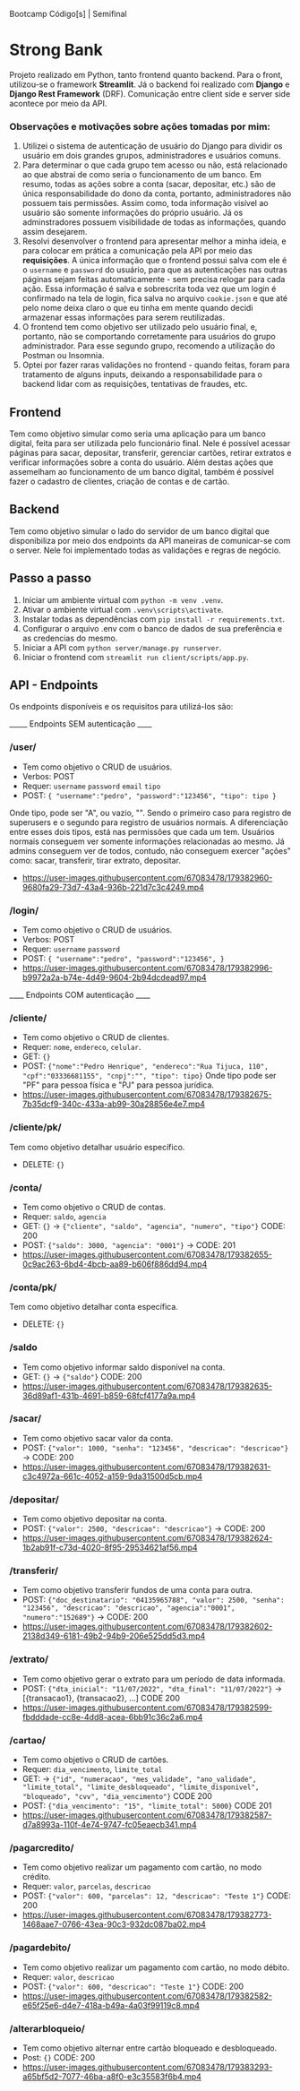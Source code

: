 Bootcamp Código[s] | Semifinal

# Strong Bank

Projeto realizado em Python, tanto frontend quanto backend. Para o front, utilizou-se o framework **Streamlit**. Já o backend foi realizado com **Django** e **Django Rest Framework** (DRF). Comunicação entre client side e server side acontece por meio da API.

### Observações e motivações sobre ações tomadas por mim:
1. Utilizei o sistema de autenticação de usuário do Django para dividir os usuário em dois grandes grupos, administradores e usuários comuns.
2. Para determinar o que cada grupo tem acesso ou não, está relacionado ao que abstrai de como seria o funcionamento de um banco. Em resumo, todas as ações sobre a conta (sacar, depositar, etc.) são de única responsabilidade do dono da conta, portanto, administradores não possuem tais permissões. Assim como, toda informação visível ao usuário são somente informações do próprio usuário. Já os adminstradores possuem visibilidade de todas as informações, quando assim desejarem.
3. Resolvi desenvolver o frontend para apresentar melhor a minha ideia, e para colocar em prática a comunicação pela API por meio das **requisições**. A única informação que o frontend possui salva com ele é o `username` e `password` do usuário, para que as autenticações nas outras páginas sejam feitas automaticamente - sem precisa relogar para cada ação. Essa informação é salva e sobrescrita toda vez que um login é confirmado na tela de login, fica salva no arquivo `cookie.json` e que até pelo nome deixa claro o que eu tinha em mente quando decidi armazenar essas informações para serem reutilizadas.
4. O frontend tem como objetivo ser utilizado pelo usuário final, e, portanto, não se comportando corretamente para usuários do grupo administrador. Para esse segundo grupo, recomendo a utilização do Postman ou Insomnia.
5. Optei por fazer raras validações no frontend - quando feitas, foram para tratamento de alguns inputs, deixando a responsabilidade para o backend lidar com as requisições, tentativas de fraudes, etc.

## Frontend
Tem como objetivo simular como seria uma aplicação para um banco digital, feita para ser utilizada pelo funcionário final. Nele é possível acessar páginas para sacar, depositar, transferir, gerenciar cartões, retirar extratos e verificar informações sobre a conta do usuário. Além destas ações que assemelham ao funcionamento de um banco digital, também é possível fazer o cadastro de clientes, criação de contas e de cartão.


## Backend 
Tem como objetivo simular o lado do servidor de um banco digital que disponibiliza por meio dos endpoints da API maneiras de comunicar-se com o server.
Nele foi implementado todas as validações e regras de negócio.

## Passo a passo
1. Iniciar um ambiente virtual com `python -m venv .venv`.
2. Ativar o ambiente virtual com `.venv\scripts\activate`.
3. Instalar todas as dependências com `pip install -r requirements.txt`.
4. Configurar o arquivo .env com o banco de dados de sua preferência e as credencias do mesmo.
5. Iniciar a API com `python server/manage.py runserver`.
6. Iniciar o frontend com `streamlit run client/scripts/app.py`.

## API - Endpoints
Os endpoints disponíveis e os requisitos para utilizá-los são:

_____ Endpoints SEM autenticação ____
### /user/
* Tem como objetivo o CRUD de usuários.
* Verbos: POST
* Requer: `username` `password` `email` `tipo`
* POST: 
`{
"username":"pedro",
"password":"123456",
"tipo": tipo
}`

Onde tipo, pode ser "A", ou vazio, "". Sendo o primeiro caso para registro de superusers e o segundo para registro de usuários normais. A diferenciação entre esses dois tipos, está nas permissões que cada um tem. Usuários normais conseguem ver somente informações relacionadas ao mesmo. Já admins conseguem ver de todos, contudo, não conseguem exercer "ações" como: sacar, transferir, tirar extrato, depositar.

* https://user-images.githubusercontent.com/67083478/179382960-9680fa29-73d7-43a4-936b-221d7c3c4249.mp4

### /login/
* Tem como objetivo o CRUD de usuários.
* Verbos: POST
* Requer: `username` `password`
* POST: 
`{
"username":"pedro",
"password":"123456",
}`
* https://user-images.githubusercontent.com/67083478/179382996-b9972a2a-b74e-4d49-9604-2b94dcdead97.mp4



____ Endpoints COM autenticação ____

### /cliente/
* Tem como objetivo o CRUD de clientes.
* Requer: `nome`, `endereco`,  `celular`. 
* GET: `{}`
* POST: `{"nome":"Pedro Henrique", "endereco":"Rua Tijuca, 110", "cpf":"03336681155", "cnpj":"", "tipo": tipo}`
Onde tipo pode ser "PF" para pessoa física e "PJ" para pessoa jurídica.
* https://user-images.githubusercontent.com/67083478/179382675-7b35dcf9-340c-433a-ab99-30a28856e4e7.mp4

### /cliente/pk/
Tem como objetivo detalhar usuário específico.
* DELETE: `{}`


### /conta/
* Tem como objetivo o CRUD de contas.
* Requer: `saldo`, `agencia`
* GET: `{}` -> `{"cliente", "saldo", "agencia", "numero", "tipo"}` CODE: 200
* POST: `{"saldo": 3000, "agencia": "0001"}` -> CODE: 201
* https://user-images.githubusercontent.com/67083478/179382655-0c9ac263-6bd4-4bcb-aa89-b606f886dd94.mp4

### /conta/pk/
Tem como objetivo detalhar conta específica.
* DELETE: `{}`

### /saldo
* Tem como objetivo informar saldo disponível na conta.
* GET: `{}` -> `{"saldo"}` CODE: 200
* https://user-images.githubusercontent.com/67083478/179382635-36d89af1-431b-4691-b859-68fcf4177a9a.mp4

### /sacar/
* Tem como objetivo sacar valor da conta.
* POST: `{"valor": 1000, "senha": "123456", "descricao": "descricao"}` -> CODE: 200
* https://user-images.githubusercontent.com/67083478/179382631-c3c4972a-661c-4052-a159-9da31500d5cb.mp4

### /depositar/
* Tem como objetivo depositar na conta.
* POST: `{"valor": 2500, "descricao": "descricao"}` -> CODE: 200
* https://user-images.githubusercontent.com/67083478/179382624-1b2ab91f-c73d-4020-8f95-29534621af56.mp4

### /transferir/
* Tem como objetivo transferir fundos de uma conta para outra.
* POST: `{"doc_destinatario": "04135965788", "valor": 2500, "senha": "123456", "descricao": "descricao", "agencia":"0001", "numero":"152689"}` -> CODE: 200
* https://user-images.githubusercontent.com/67083478/179382602-2138d349-6181-49b2-94b9-206e525dd5d3.mp4

### /extrato/
* Tem como objetivo gerar o extrato para um período de data informada.
* POST: `{"dta_inicial": "11/07/2022", "dta_final": "11/07/2022"}` -> [{transacao1}, {transacao2}, ...] CODE 200
* https://user-images.githubusercontent.com/67083478/179382599-fbdddade-cc8e-4dd8-acea-6bb91c36c2a6.mp4


### /cartao/
* Tem como objetivo o CRUD de cartões.
* Requer: `dia_vencimento`, `limite_total`
* GET: -> `{"id", "numeracao", "mes_validade", "ano_validade", "limite_total", "limite_desbloqueado", "limite_disponivel", "bloqueado", "cvv", "dia_vencimento"}` CODE 200
* POST: `{"dia_vencimento": "15", "limite_total": 5000}` CODE 201
* https://user-images.githubusercontent.com/67083478/179382587-d7a8993a-110f-4e74-9747-fc05eaecb341.mp4

### /pagarcredito/
* Tem como objetivo realizar um pagamento com cartão, no modo crédito.
* Requer: `valor`, `parcelas`, `descricao`
* POST: `{"valor": 600, "parcelas": 12, "descricao": "Teste 1"}` CODE: 200
* https://user-images.githubusercontent.com/67083478/179382773-1468aae7-0766-43ea-90c3-932dc087ba02.mp4

### /pagardebito/
* Tem como objetivo realizar um pagamento com cartão, no modo débito.
* Requer: `valor`, `descricao`
* POST: `{"valor": 600, "descricao": "Teste 1"}` CODE: 200
* https://user-images.githubusercontent.com/67083478/179382582-e65f25e6-d4e7-418a-b49a-4a03f99119c8.mp4

### /alterarbloqueio/
* Tem como objetivo alternar entre cartão bloqueado e desbloqueado.
* Post: `{}` CODE: 200
* https://user-images.githubusercontent.com/67083478/179383293-a65bf5d2-7077-46ba-a8f0-e3c35583f6b4.mp4
